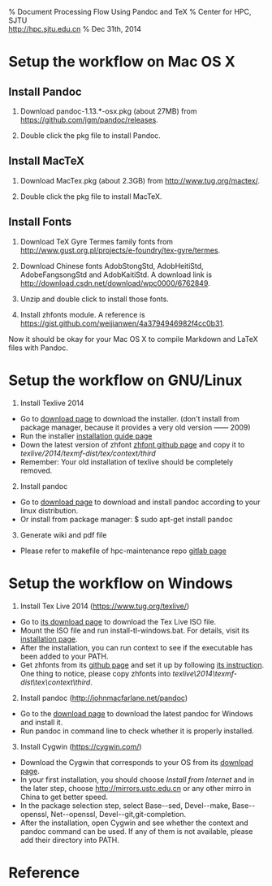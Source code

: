 % Document Processing Flow Using Pandoc and TeX
% Center for HPC, SJTU \
<http://hpc.sjtu.edu.cn>
% Dec 31th, 2014

Setup the workflow on Mac OS X
======

Install Pandoc
-----
1. Download pandoc-1.13.\*-osx.pkg (about 27MB) from <https://github.com/jgm/pandoc/releases>.

2. Double click the pkg file to install Pandoc.


Install MacTeX
-----
1. Download MacTex.pkg (about 2.3GB) from <http://www.tug.org/mactex/>.

2. Double click the pkg file to install MacTeX.


Install Fonts
-----
1. Download TeX Gyre Termes family fonts from <http://www.gust.org.pl/projects/e-foundry/tex-gyre/termes>.

2. Download Chinese fonts AdobStongStd, AdobHeitiStd, AdobeFangsongStd and AdobKaitiStd. A download link is <http://download.csdn.net/download/wpc0000/6762849>.

3. Unzip and double click to install those fonts.

4. Install zhfonts module. A reference is <https://gist.github.com/weijianwen/4a3794946982f4cc0b31>.

Now it should be okay for your Mac OS X to compile Markdown and LaTeX files with Pandoc.


Setup the workflow on GNU/Linux
======
1. Install Texlive 2014

* Go to [download page](http://mirror.ctan.org/systems/texlive/tlnet/install-tl-unx.tar.gz) to download the installer. (don't install from package manager, because it provides a very old version —— 2009)
* Run the installer [installation guide page](http://www.tug.org/texlive/quickinstall.html)
* Down the latest version of zhfont [zhfont github page](https://github.com/liyanrui/zhfonts) and copy it to *texlive/2014/texmf-dist/tex/context/third*
* Remember: Your old installation of texlive should be completely removed.

2. Install pandoc

* Go to [download page](http://johnmacfarlane.net/pandoc/installing.html) to download and install pandoc according to your linux distribution.
* Or install from package manager:
    $ sudo apt-get install pandoc

3. Generate wiki and pdf file

* Please refer to makefile of hpc-maintenance repo [gitlab page](http://git.omnilab.sjtu.edu.cn/hpc/hpc-maintenance-docs/tree/master)


Setup the workflow on Windows
======
1. Install Tex Live 2014 (<https://www.tug.org/texlive/>)

* Go to [its download page](https://www.tug.org/texlive/acquire-iso.html) to download the Tex Live ISO file.
* Mount the ISO file and run install-tl-windows.bat. For details, visit its [installation page](https://www.tug.org/texlive/windows.html).
* After the installation, you can run context to see if the executable has been added to your PATH.
* Get zhfonts from its [github page](https://github.com/liyanrui/zhfonts) and set it up by following [its instruction](http://garfileo.is-programmer.com/posts/23740). One thing to notice, please copy zhfonts into *texlive\\2014\\texmf-dist\\tex\\context\\third*.

2. Install pandoc (<http://johnmacfarlane.net/pandoc>)

* Go to the [download page](https://github.com/jgm/pandoc/releases) to download the latest pandoc for Windows and install it.
* Run pandoc in command line to check whether it is properly installed.

3. Install Cygwin (<https://cygwin.com/>)

* Download the Cygwin that corresponds to your OS from its [download page](https://cygwin.com/install.html).
* In your first installation, you should choose *Install from Internet* and in the later step, choose <http://mirrors.ustc.edu.cn> or any other mirro in China to get better speed.
* In the package selection step, select Base--sed, Devel--make, Base--openssl, Net--openssl, Devel--git,git-completion.
* After the installation, open Cygwin and see whether the context and pandoc command can be used. If any of them is not available, please add their directory into PATH.


Reference
======